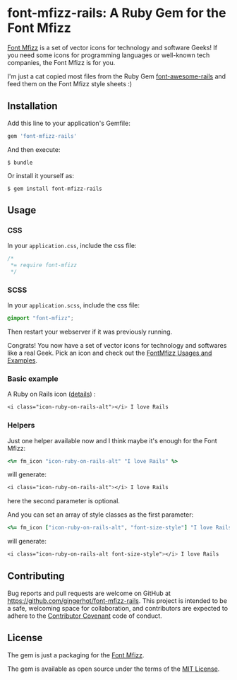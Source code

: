 # font-mfizz-rails: A Ruby Gem for the Font Mfizz

[Font Mfizz](https://github.com/fizzed/font-mfizz) is a set of vector icons for technology and software Geeks! If you need some icons for programming languages or well-known tech companies, the Font Mfizz is for you.

I'm just a cat copied most files from the Ruby Gem [font-awesome-rails](https://github.com/bokmann/font-awesome-rails) and feed them on the Font Mfizz style sheets :)

## Installation

Add this line to your application's Gemfile:

```ruby
gem 'font-mfizz-rails'
```

And then execute:

    $ bundle

Or install it yourself as:

    $ gem install font-mfizz-rails

## Usage

### CSS

In your `application.css`, include the css file:

```css
/*
 *= require font-mfizz
 */
```

### SCSS

In your `application.scss`, include the css file:


```scss
@import "font-mfizz";
```

Then restart your webserver if it was previously running.

Congrats! You now have a set of vector icons for technology and softwares like a real Geek. Pick an icon and check out the
[FontMfizz Usages and Examples](http://fizzed.com/oss/font-mfizz).

### Basic example

A Ruby on Rails icon ([details](http://fizzed.com/oss/font-mfizz/icon-ruby-on-rails-alt)) :

```css
<i class="icon-ruby-on-rails-alt"></i> I love Rails
```

### Helpers

Just one helper available now and I think maybe it's enough for the Font Mfizz:

```ruby
<%= fm_icon "icon-ruby-on-rails-alt" "I love Rails" %>
```

will generate:

```css
<i class="icon-ruby-on-rails-alt"></i> I love Rails
```

here the second parameter is optional.

And you can set an array of style classes as the first parameter:

```ruby
<%= fm_icon ["icon-ruby-on-rails-alt", "font-size-style"] "I love Rails" %>
```

will generate:

```css
<i class="icon-ruby-on-rails-alt font-size-style"></i> I love Rails
```

## Contributing

Bug reports and pull requests are welcome on GitHub at https://github.com/gingerhot/font-mfizz-rails. This project is intended to be a safe, welcoming space for collaboration, and contributors are expected to adhere to the [Contributor Covenant](http://contributor-covenant.org) code of conduct.


## License

The gem is just a packaging for the [Font Mfizz](https://github.com/fizzed/font-mfizz).

The gem is available as open source under the terms of the [MIT License](http://opensource.org/licenses/MIT).

